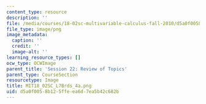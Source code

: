 ```yaml
---
content_type: resource
description: ''
file: /media/courses/18-02sc-multivariable-calculus-fall-2010/d5a0f0058b125ffeea6d7ea5b42c682b_MIT18_02SC_L7Brds_4a.png
file_type: image/png
image_metadata:
  caption: ''
  credit: ''
  image-alt: ''
learning_resource_types: []
ocw_type: OCWImage
parent_title: 'Session 22: Review of Topics'
parent_type: CourseSection
resourcetype: Image
title: MIT18_02SC_L7Brds_4a.png
uid: d5a0f005-8b12-5ffe-ea6d-7ea5b42c682b
---
```

